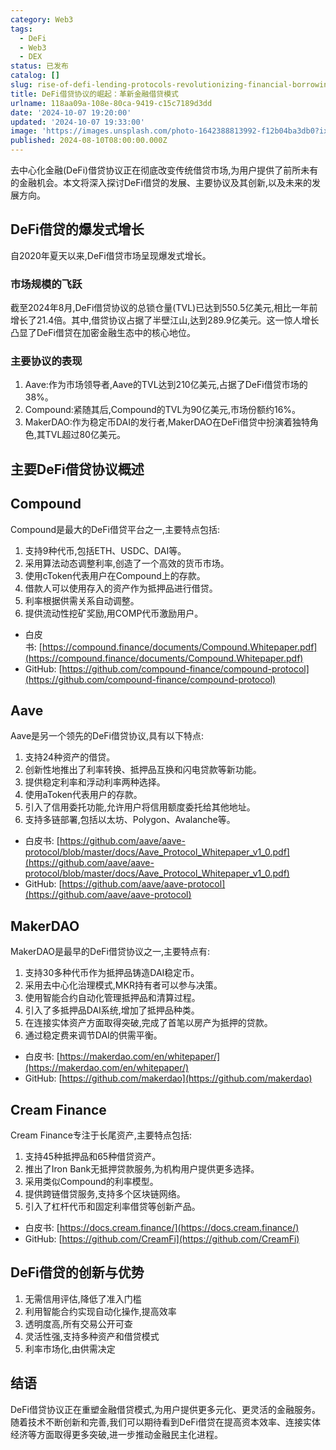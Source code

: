 ```yaml
---
category: Web3
tags:
  - DeFi
  - Web3
  - DEX
status: 已发布
catalog: []
slug: rise-of-defi-lending-protocols-revolutionizing-financial-borrowing
title: DeFi借贷协议的崛起：革新金融借贷模式
urlname: 118aa09a-108e-80ca-9419-c15c7189d3dd
date: '2024-10-07 19:20:00'
updated: '2024-10-07 19:33:00'
image: 'https://images.unsplash.com/photo-1642388813992-f12b04ba3db0?ixlib=rb-4.0.3&q=85&fm=jpg&crop=entropy&cs=srgb'
published: 2024-08-10T08:00:00.000Z
---
```


去中心化金融(DeFi)借贷协议正在彻底改变传统借贷市场,为用户提供了前所未有的金融机会。本文将深入探讨DeFi借贷的发展、主要协议及其创新,以及未来的发展方向。


## DeFi借贷的爆发式增长


自2020年夏天以来,DeFi借贷市场呈现爆发式增长。


### **市场规模的飞跃**


截至2024年8月,DeFi借贷协议的总锁仓量(TVL)已达到550.5亿美元,相比一年前增长了21.4倍。其中,借贷协议占据了半壁江山,达到289.9亿美元。这一惊人增长凸显了DeFi借贷在加密金融生态中的核心地位。


### **主要协议的表现**

1. Aave:作为市场领导者,Aave的TVL达到210亿美元,占据了DeFi借贷市场的38%。
2. Compound:紧随其后,Compound的TVL为90亿美元,市场份额约16%。
3. MakerDAO:作为稳定币DAI的发行者,MakerDAO在DeFi借贷中扮演着独特角色,其TVL超过80亿美元。

## 主要DeFi借贷协议概述


## Compound


Compound是最大的DeFi借贷平台之一,主要特点包括:

1. 支持9种代币,包括ETH、USDC、DAI等。
2. 采用算法动态调整利率,创造了一个高效的货币市场。
3. 使用cToken代表用户在Compound上的存款。
4. 借款人可以使用存入的资产作为抵押品进行借贷。
5. 利率根据供需关系自动调整。
6. 提供流动性挖矿奖励,用COMP代币激励用户。
- 白皮书: [https://compound.finance/documents/Compound.Whitepaper.pdf](https://compound.finance/documents/Compound.Whitepaper.pdf)
- GitHub: [https://github.com/compound-finance/compound-protocol](https://github.com/compound-finance/compound-protocol)

## Aave


Aave是另一个领先的DeFi借贷协议,具有以下特点:

1. 支持24种资产的借贷。
2. 创新性地推出了利率转换、抵押品互换和闪电贷款等新功能。
3. 提供稳定利率和浮动利率两种选择。
4. 使用aToken代表用户的存款。
5. 引入了信用委托功能,允许用户将信用额度委托给其他地址。
6. 支持多链部署,包括以太坊、Polygon、Avalanche等。
- 白皮书: [https://github.com/aave/aave-protocol/blob/master/docs/Aave_Protocol_Whitepaper_v1_0.pdf](https://github.com/aave/aave-protocol/blob/master/docs/Aave_Protocol_Whitepaper_v1_0.pdf)
- GitHub: [https://github.com/aave/aave-protocol](https://github.com/aave/aave-protocol)

## MakerDAO


MakerDAO是最早的DeFi借贷协议之一,主要特点有:

1. 支持30多种代币作为抵押品铸造DAI稳定币。
2. 采用去中心化治理模式,MKR持有者可以参与决策。
3. 使用智能合约自动化管理抵押品和清算过程。
4. 引入了多抵押品DAI系统,增加了抵押品种类。
5. 在连接实体资产方面取得突破,完成了首笔以房产为抵押的贷款。
6. 通过稳定费来调节DAI的供需平衡。
- 白皮书: [https://makerdao.com/en/whitepaper/](https://makerdao.com/en/whitepaper/)
- GitHub: [https://github.com/makerdao](https://github.com/makerdao)

## Cream Finance


Cream Finance专注于长尾资产,主要特点包括:

1. 支持45种抵押品和65种借贷资产。
2. 推出了Iron Bank无抵押贷款服务,为机构用户提供更多选择。
3. 采用类似Compound的利率模型。
4. 提供跨链借贷服务,支持多个区块链网络。
5. 引入了杠杆代币和固定利率借贷等创新产品。
- 白皮书: [https://docs.cream.finance/](https://docs.cream.finance/)
- GitHub: [https://github.com/CreamFi](https://github.com/CreamFi)

## DeFi借贷的创新与优势

1. 无需信用评估,降低了准入门槛
2. 利用智能合约实现自动化操作,提高效率
3. 透明度高,所有交易公开可查
4. 灵活性强,支持多种资产和借贷模式
5. 利率市场化,由供需决定

## 结语


DeFi借贷协议正在重塑金融借贷模式,为用户提供更多元化、更灵活的金融服务。随着技术不断创新和完善,我们可以期待看到DeFi借贷在提高资本效率、连接实体经济等方面取得更多突破,进一步推动金融民主化进程。

